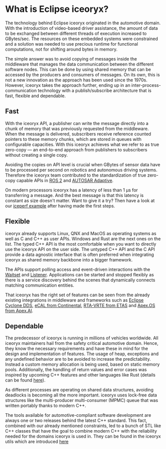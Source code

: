 # What is Eclipse iceoryx?

The technology behind Eclipse iceoryx originated in the automotive domain. With the introduction of video-based driver
assistance, the amount of data to be exchanged between different threads of execution increased to GBytes/sec. The
resources on these embedded systems were constrained and a solution was needed to use precious runtime for functional
computations, not for shifting around bytes in memory.

The simple answer was to avoid copying of messages inside the middleware that manages the data communication between
the different software nodes. This can be done by using shared memory that can be accessed by the producers and
consumers of messages. On its own, this is not a new innovation as the approach has been used since the 1970s.
However, iceoryx takes the approach further, ending up in an inter-process-communication technology with a
publish/subscribe architecture that is fast, flexible and dependable.


## Fast

With the iceoryx API, a publisher can write the message directly into a chunk of memory that was previously requested
from the middleware. When the message is delivered, subscribers receive reference counted pointers to these memory
chunks, which are stored in queues with configurable capacities. With this iceoryx achieves what we refer to as true
zero-copy — an end-to-end approach from publishers to subscribers without creating a single copy.

Avoiding the copies on API level is crucial when GBytes of sensor data have to be processed per second on robotics and
autonomous driving systems. Therefore the iceoryx team contributed to the standardization of true zero-copy capable
APIs in [ROS 2](https://www.ros.org/) and [AUTOSAR Adaptive](https://www.autosar.org/standards/adaptive-platform/). 
  
On modern processors iceoryx has a latency of less than 1 µs for transferring a message. And the best message is that
this latency is constant as size doesn't matter. Want to give it a try? Then have a look at our
[iceperf example](../examples/iceperf) after having made the first steps. 

## Flexible

iceoryx already supports Linux, QNX and MacOS as operating systems as well as C and C++ as user APIs. Windows and Rust
are the next ones on the list. The typed C++ API is the most comfortable when you want to directly use the iceoryx API
on the user side. The untyped C++ API and the C API provide a data agnostic interface that is often preferred when
integrating iceoryx as shared memory backbone into a bigger framework.

The APIs support polling access and event-driven interactions with the [Waitset](../overview/#waitset) and
[Listener](../overview/#listener). Applications can be started and stopped flexibly as there is a service discovery
behind the scenes that dynamically connects matching communication entities. 

That iceoryx has the right set of features can be seen from the already existing integrations in middleware and
frameworks such as [Eclipse Cyclone DDS](https://github.com/eclipse-cyclonedds/cyclonedds),
 [eCAL from Continental](https://continental.github.io/ecal/),
 [RTA-VRTE from ETAS](https://www.etas.com/en/products/rta-vrte.php) and
 [Apex.OS from Apex.AI](https://www.apex.ai/apex-os).  

## Dependable

The predecessor of iceoryx is running in millions of vehicles worldwide. All iceoryx maintainers hail from the
safety critical automotive domain. Hence, they know the necessary requirements and have these in mind for the
design and implementation of features. The usage of heap, exceptions and any undefined behavior are to be avoided
to increase the predictability. Instead a custom memory allocation is being used, based on static memory pools.
Additionally, the handling of return values and error cases was inspired by upcoming C++ features and other
languages like Rust (details can be found
[here](../../advanced/how-optional-and-error-values-are-returned-in-iceoryx/)).

As different processes are operating on shared data structures, avoiding deadlocks is becoming all the more important.
iceoryx uses lock-free data structures like the multi-producer multi-consumer (MPMC) queue that was written portably
thanks to modern C++.  

The tools available for automotive-compliant software development are always one or two releases behind the latest C++
standard. This fact, combined with our already mentioned constraints, led to a bunch of STL like C++ classes that have
the goal to combine modern C++ with the reliability needed for the domains iceoryx is used in. They can be found in
the iceoryx utils which are introduced [here](../../advanced/iceoryx_utils/)
